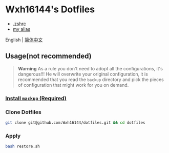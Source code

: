 # Wxh16144's Dotfiles

- [.zshrc](./backup/.zshrc)
- [my alias](./backup/.oh-my-zsh/custom/custom_alias.zsh)

English | [简体中文](./readme.zh.md)

## Usage(not recommended)

> **Warning**
> As a rule you don't need to adopt all the configurations, it's dangerous!!! He will overwrite your original configuration, it is recommended that you read the `backup` directory and pick the pieces of configuration that might work for you on demand.

### [Install `mackup` (Required)](https://github.com/lra/mackup/blob/master/INSTALL.md)

### Clone Dotfiles

```bash
git clone git@github.com:Wxh16144/dotfiles.git && cd dotfiles
```

### Apply

```bash
bash restore.sh
```
